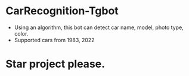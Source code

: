 # CarRecognition-Tgbot

* Using an algorithm, this bot can detect car name, model, photo type, color.
* Supported cars from 1983, 2022
# Star project please.
